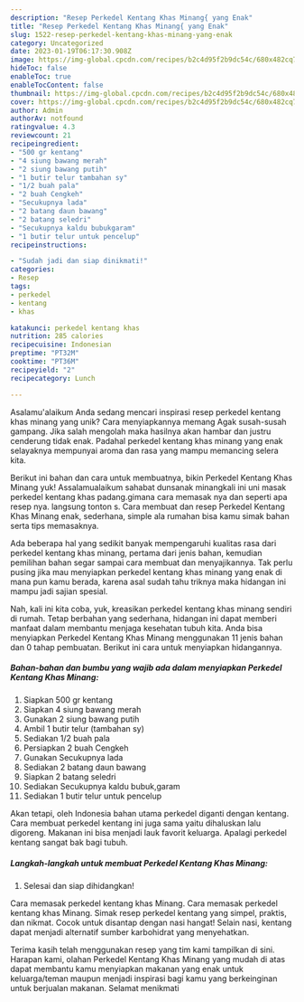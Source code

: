 ```yaml
---
description: "Resep Perkedel Kentang Khas Minang{ yang Enak"
title: "Resep Perkedel Kentang Khas Minang{ yang Enak"
slug: 1522-resep-perkedel-kentang-khas-minang-yang-enak
category: Uncategorized
date: 2023-01-19T06:17:30.908Z
image: https://img-global.cpcdn.com/recipes/b2c4d95f2b9dc54c/680x482cq70/perkedel-kentang-khas-minang-foto-resep-utama.jpg
hideToc: false
enableToc: true
enableTocContent: false
thumbnail: https://img-global.cpcdn.com/recipes/b2c4d95f2b9dc54c/680x482cq70/perkedel-kentang-khas-minang-foto-resep-utama.jpg
cover: https://img-global.cpcdn.com/recipes/b2c4d95f2b9dc54c/680x482cq70/perkedel-kentang-khas-minang-foto-resep-utama.jpg
author: Admin
authorAv: notfound
ratingvalue: 4.3
reviewcount: 21
recipeingredient:
- "500 gr kentang"
- "4 siung bawang merah"
- "2 siung bawang putih"
- "1 butir telur tambahan sy"
- "1/2 buah pala"
- "2 buah Cengkeh"
- "Secukupnya lada"
- "2 batang daun bawang"
- "2 batang seledri"
- "Secukupnya kaldu bubukgaram"
- "1 butir telur untuk pencelup"
recipeinstructions:

- "Sudah jadi dan siap dinikmati!"
categories:
- Resep
tags:
- perkedel
- kentang
- khas

katakunci: perkedel kentang khas 
nutrition: 285 calories
recipecuisine: Indonesian
preptime: "PT32M"
cooktime: "PT36M"
recipeyield: "2"
recipecategory: Lunch

---
```



Asalamu'alaikum Anda sedang mencari inspirasi resep perkedel kentang khas minang yang unik? Cara menyiapkannya memang Agak susah-susah gampang. Jika salah mengolah maka hasilnya akan hambar dan justru cenderung tidak enak. Padahal perkedel kentang khas minang yang enak selayaknya mempunyai aroma dan rasa yang mampu memancing selera kita.


Berikut ini bahan dan cara untuk membuatnya, bikin Perkedel Kentang Khas Minang yuk! Assalamualaikum sahabat dunsanak minangkali ini uni masak perkedel kentang khas padang.gimana cara memasak nya dan seperti apa resep nya. langsung tonton s. Cara membuat dan resep Perkedel Kentang Khas Minang enak, sederhana, simple ala rumahan bisa kamu simak bahan serta tips memasaknya.

Ada beberapa hal yang sedikit banyak mempengaruhi kualitas rasa dari perkedel kentang khas minang, pertama dari jenis bahan, kemudian pemilihan bahan segar sampai cara membuat dan menyajikannya. Tak perlu pusing jika mau menyiapkan perkedel kentang khas minang yang enak di mana pun kamu berada, karena asal sudah tahu triknya maka hidangan ini mampu jadi sajian spesial.


Nah, kali ini kita coba, yuk, kreasikan perkedel kentang khas minang sendiri di rumah. Tetap berbahan yang sederhana, hidangan ini dapat memberi manfaat dalam membantu menjaga kesehatan tubuh kita. Anda bisa menyiapkan Perkedel Kentang Khas Minang menggunakan 11 jenis bahan dan 0 tahap pembuatan. Berikut ini cara untuk menyiapkan hidangannya.

<!--inarticleads1-->

##### Bahan-bahan dan bumbu yang wajib ada dalam menyiapkan Perkedel Kentang Khas Minang:

1. Siapkan 500 gr kentang
1. Siapkan 4 siung bawang merah
1. Gunakan 2 siung bawang putih
1. Ambil 1 butir telur (tambahan sy)
1. Sediakan 1/2 buah pala
1. Persiapkan 2 buah Cengkeh
1. Gunakan Secukupnya lada
1. Sediakan 2 batang daun bawang
1. Siapkan 2 batang seledri
1. Sediakan Secukupnya kaldu bubuk,garam
1. Sediakan 1 butir telur untuk pencelup


Akan tetapi, oleh Indonesia bahan utama perkedel diganti dengan kentang. Cara membuat perkedel kentang ini juga sama yaitu dihaluskan lalu digoreng. Makanan ini bisa menjadi lauk favorit keluarga. Apalagi perkedel kentang sangat bak bagi tubuh. 

<!--inarticleads2-->

##### Langkah-langkah untuk membuat Perkedel Kentang Khas Minang:


1. Selesai dan siap dihidangkan!

Cara memasak perkedel kentang khas Minang. Cara memasak perkedel kentang khas Minang. Simak resep perkedel kentang yang simpel, praktis, dan nikmat. Cocok untuk disantap dengan nasi hangat! Selain nasi, kentang dapat menjadi alternatif sumber karbohidrat yang menyehatkan. 

Terima kasih telah menggunakan resep yang tim kami tampilkan di sini. Harapan kami, olahan Perkedel Kentang Khas Minang yang mudah di atas dapat membantu kamu menyiapkan makanan yang enak untuk keluarga/teman maupun menjadi inspirasi bagi kamu yang berkeinginan untuk berjualan makanan. Selamat menikmati

